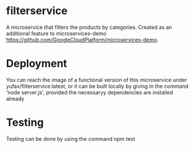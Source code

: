 # filterservice
A microservice that filters the products by categories. 
Created as an additional feature to microservices-demo https://github.com/GoogleCloudPlatform/microservices-demo.
# Deployment
You can reach the image of a functional version of this microservice under yufax/filterservice:latest, or it can be built locally by giving in the command 'node server.js', provided the necessaryy dependencies are installed already
# Testing
Testing can be done by using the command npm test